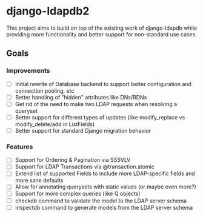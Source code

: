 # django-ldapdb2

This project aims to build on top of the existing work of django-ldapdb while providing more functionality and better
support for non-standard use cases.

## Goals
### Improvements
- [ ] Initial rewrite of Database backend to support better configuration and connection pooling, etc
- [ ] Better handling of "hidden" attributes like DNs/RDNs
- [ ] Get rid of the need to make two LDAP requests when resolving a queryset
- [ ] Better support for different types of updates (like modify_replace vs modify_delete/add in ListFields)
- [ ] Better support for standard Django migration behavior
### Features
- [ ] Support for Ordering & Pagination via SSSVLV
- [ ] Support for LDAP Transactions via @transaction.atomic
- [ ] Extend list of supported Fields to include more LDAP-specific fields and more sane defaults
- [ ] Allow for annotating querysets with static values (or maybe even more?)
- [ ] Support for more complex queries (like Q objects)
- [ ] checkdb command to validate the model to the LDAP server schema
- [ ] inspectdb command to generate models from the LDAP server schema
